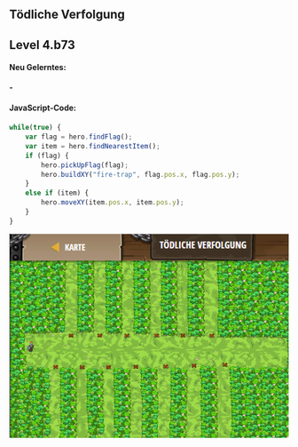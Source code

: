 ## **Tödliche Verfolgung**
## Level 4.b73

#### Neu Gelerntes:
<b>-</b>

[comment]: <> (Was wurde gelernt und wie funktioniert die Technik?)

#### JavaScript-Code:
```js
while(true) {
    var flag = hero.findFlag();
    var item = hero.findNearestItem();
    if (flag) {
        hero.pickUpFlag(flag);
        hero.buildXY("fire-trap", flag.pos.x, flag.pos.y);
    }
    else if (item) {
        hero.moveXY(item.pos.x, item.pos.y);
    }
}
```
![image](lvl4_b73.png)